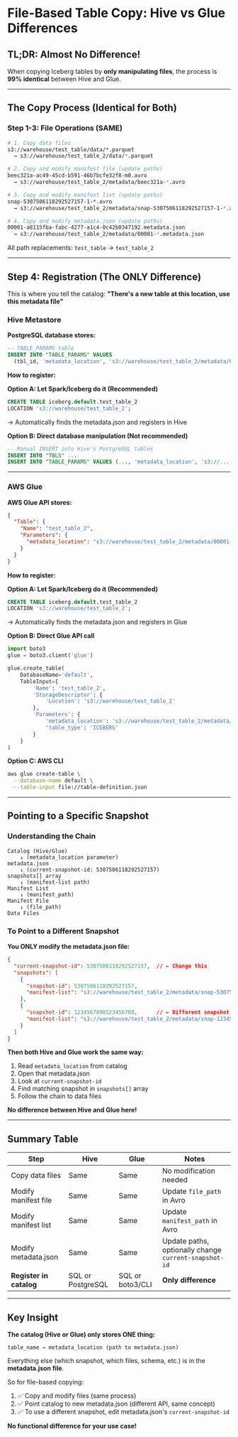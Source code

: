 # File-Based Table Copy: Hive vs Glue Differences

## TL;DR: Almost No Difference!

When copying Iceberg tables by **only manipulating files**, the process is **99% identical** between Hive and Glue.

---

## The Copy Process (Identical for Both)

### Step 1-3: File Operations (SAME)
```bash
# 1. Copy data files
s3://warehouse/test_table/data/*.parquet
  → s3://warehouse/test_table_2/data/*.parquet

# 2. Copy and modify manifest file (update paths)
beec321a-ac49-45cd-b591-46b7bcfe32f8-m0.avro
  → s3://warehouse/test_table_2/metadata/beec321a-*.avro

# 3. Copy and modify manifest list (update paths)
snap-5307506118292527157-1-*.avro
  → s3://warehouse/test_table_2/metadata/snap-5307506118292527157-1-*.avro

# 4. Copy and modify metadata.json (update paths)
00001-a8115fba-fabc-4277-a1c4-0c42b0347192.metadata.json
  → s3://warehouse/test_table_2/metadata/00001-*.metadata.json
```

All path replacements: `test_table` → `test_table_2`

---

## Step 4: Registration (The ONLY Difference)

This is where you tell the catalog: **"There's a new table at this location, use this metadata file"**

### Hive Metastore

**PostgreSQL database stores:**
```sql
-- TABLE_PARAMS table
INSERT INTO "TABLE_PARAMS" VALUES
  (tbl_id, 'metadata_location', 's3://warehouse/test_table_2/metadata/00001-*.json');
```

**How to register:**

**Option A: Let Spark/Iceberg do it (Recommended)**
```sql
CREATE TABLE iceberg.default.test_table_2
LOCATION 's3://warehouse/test_table_2';
```
→ Automatically finds the metadata.json and registers in Hive

**Option B: Direct database manipulation (Not recommended)**
```sql
-- Manual INSERT into Hive's PostgreSQL tables
INSERT INTO "TBLS" ...
INSERT INTO "TABLE_PARAMS" VALUES (..., 'metadata_location', 's3://...');
```

---

### AWS Glue

**AWS Glue API stores:**
```json
{
  "Table": {
    "Name": "test_table_2",
    "Parameters": {
      "metadata_location": "s3://warehouse/test_table_2/metadata/00001-*.json"
    }
  }
}
```

**How to register:**

**Option A: Let Spark/Iceberg do it (Recommended)**
```sql
CREATE TABLE iceberg.default.test_table_2
LOCATION 's3://warehouse/test_table_2';
```
→ Automatically finds the metadata.json and registers in Glue

**Option B: Direct Glue API call**
```python
import boto3
glue = boto3.client('glue')

glue.create_table(
    DatabaseName='default',
    TableInput={
        'Name': 'test_table_2',
        'StorageDescriptor': {
            'Location': 's3://warehouse/test_table_2'
        },
        'Parameters': {
            'metadata_location': 's3://warehouse/test_table_2/metadata/00001-*.json',
            'table_type': 'ICEBERG'
        }
    }
)
```

**Option C: AWS CLI**
```bash
aws glue create-table \
  --database-name default \
  --table-input file://table-definition.json
```

---

## Pointing to a Specific Snapshot

### Understanding the Chain

```
Catalog (Hive/Glue)
    ↓ (metadata_location parameter)
metadata.json
    ↓ (current-snapshot-id: 5307506118292527157)
snapshots[] array
    ↓ (manifest-list path)
Manifest List
    ↓ (manifest_path)
Manifest File
    ↓ (file_path)
Data Files
```

### To Point to a Different Snapshot

**You ONLY modify the metadata.json file:**

```json
{
  "current-snapshot-id": 5307506118292527157,  // ← Change this
  "snapshots": [
    {
      "snapshot-id": 5307506118292527157,
      "manifest-list": "s3://warehouse/test_table_2/metadata/snap-5307506118292527157-*.avro"
    },
    {
      "snapshot-id": 1234567890123456789,      // ← Different snapshot
      "manifest-list": "s3://warehouse/test_table_2/metadata/snap-1234567890123456789-*.avro"
    }
  ]
}
```

**Then both Hive and Glue work the same way:**
1. Read `metadata_location` from catalog
2. Open that metadata.json
3. Look at `current-snapshot-id`
4. Find matching snapshot in `snapshots[]` array
5. Follow the chain to data files

**No difference between Hive and Glue here!**

---

## Summary Table

| Step | Hive | Glue | Notes |
|------|------|------|-------|
| Copy data files | Same | Same | No modification needed |
| Modify manifest file | Same | Same | Update `file_path` in Avro |
| Modify manifest list | Same | Same | Update `manifest_path` in Avro |
| Modify metadata.json | Same | Same | Update paths, optionally change `current-snapshot-id` |
| **Register in catalog** | SQL or PostgreSQL | SQL or boto3/CLI | **Only difference** |

---

## Key Insight

**The catalog (Hive or Glue) only stores ONE thing:**
```
table_name → metadata_location (path to metadata.json)
```

Everything else (which snapshot, which files, schema, etc.) is in the **metadata.json file**.

So for file-based copying:
1. ✅ Copy and modify files (same process)
2. ✅ Point catalog to new metadata.json (different API, same concept)
3. ✅ To use a different snapshot, edit metadata.json's `current-snapshot-id`

**No functional difference for your use case!**
